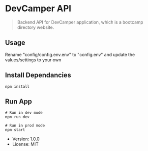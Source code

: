 # DevCamper API

> Backend API for DevCamper application, which is a bootcamp directory website.

## Usage

Rename "config/config.env.env" to "config.env" and update the values/settings to your own

## Install Dependancies
```
npm install
```
## Run App
```
# Run in dev mode
npm run dev

# Run in prod mode
npm start
```

- Version: 1.0.0
- License: MIT